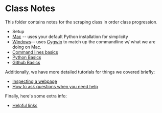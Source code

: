 # Class Notes

This folder contains notes for the scraping class in order class progression.

- Setup
 - [Mac](https://github.com/ireapps/scraping-class/blob/master/notes/setting-up-mac.md) -- uses your default Python installation for simplicity
 - [Windows](https://github.com/ireapps/scraping-class/blob/master/notes/setting-up-windows.md)-- uses [Cygwin](https://www.cygwin.com/) to match up the commandline w/ what we are doing on Mac.
- [Command lines basics](https://github.com/ireapps/scraping-class/blob/master/notes/command-line-basics.md)
- [Python Basics](https://github.com/ireapps/scraping-class/blob/master/notes/python-basics.md)
- [Github Basics](https://github.com/ireapps/scraping-class/blob/master/notes/github-basics.md)

Additionally, we have more detailed tutorials for things we covered briefly:
- [Inspecting a webpage](https://github.com/ireapps/scraping-class/blob/master/notes/inspecting-webpage.md)
- [How to ask questions when you need help](https://github.com/ireapps/scraping-class/blob/master/notes/how-to-ask-questions.md)

Finally, here's some extra info:
- [Helpful links](https://github.com/ireapps/scraping-class/blob/master/notes/helpful-links.md)